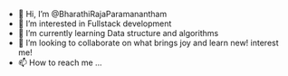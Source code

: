 - 👋 Hi, I’m @BharathiRajaParamanantham
- 👀 I’m interested in Fullstack development
- 🌱 I’m currently learning Data structure and algorithms
- 💞️ I’m looking to collaborate on what brings joy and learn new! interest me!
- 📫 How to reach me ...

<!---
BharathiRajaParamanantham/BharathiRajaParamanantham is a ✨ special ✨ repository because its `README.md` (this file) appears on your GitHub profile.
You can click the Preview link to take a look at your changes.
--->
